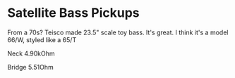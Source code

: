 # Satellite Bass Pickups
From a 70s? Teisco made 23.5" scale toy bass. It's great.
I think it's a model 66/W, styled like a 65/T

Neck 4.90kOhm

Bridge 5.51Ohm

